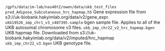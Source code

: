 `/gpfs/data/im-lab/nas40t2/owen/data/ukb_test_files`
`pred_Adipose_Subcutaneous_hrc_hapmap.h5` Gene expression file from s3://uk-biobank.hakyimlab.org/data/v2/gene_expr.
`ukb19526_imp_chr1_v3_s487395.sample` bgen sample file. Applies to all of the UKB autosomal chromosome v3 files.
`ukb_imp_chr22_v2_hrc_hapmap.bgen` UKB hapmap file. Downloaded from s3://uk-biobank.hakyimlab.org/data/v2/imputed/hrc_hapmap
`ukb_imp_chr22_v3.bgen` UKB genotype file.